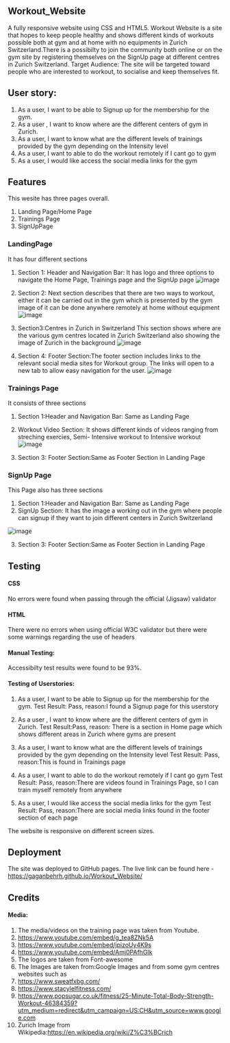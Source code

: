 ## Workout_Website

A fully responsive website using CSS and HTML5.
Workout Website is a site that hopes to keep people healthy and shows different kinds of workouts possible both at gym and at home with no equipments in Zurich Switzerland.There is a possibilty to join the community both online or on the gym site by registering themselves on the SignUp page at different centres in Zurich Switzerland.
Target Audience: The site will be targeted toward people who are interested to workout, to socialise and keep themselves fit. 

## User story:
1. As a user, I want to be able to Signup up for the membership for the gym.
2. As a user , I want to know where are the different centers of gym in Zurich.
3. As a user, I want to know what are the different levels of trainings provided by the gym depending on the Intensity level
4. As a user, I want to able to do the workout remotely if I cant go to gym
5. As a user, I would like access the social media links for the gym

## Features
This wesite has three pages overall. 
1. Landing Page/Home Page
2. Trainings Page
3. SignUpPage

### **LandingPage**

It has four different sections
1. Section 1: Header and Navigation Bar: It has logo and three options to navigate the Home Page, Trainings page and the SignUp page
 ![image](https://user-images.githubusercontent.com/63474017/176374909-aacbef6e-96bc-4573-aa80-2e84cbf90fb2.png)

2. Section 2: Next section describes that there are two ways to workout, either it can be carried out in the gym which is presented by the gym image of it can be done anywhere remotely at home without equipment
![image](https://user-images.githubusercontent.com/63474017/176374329-26ac7e81-ed9c-4b48-920e-c8e516af6c5b.png)

3. Section3:Centres in Zurich in Switzerland
This section shows where are the various gym centres located in Zurich Switzerland also showing the image of Zurich in the background
![image](https://user-images.githubusercontent.com/63474017/176374419-90aea731-acc2-46e7-a4dc-1c618ab35f27.png)


4. Section 4: Footer Section:The footer section includes links to the relevant social media sites for Workout group. The links will open to a new tab to allow easy navigation for the user.
![image](https://user-images.githubusercontent.com/63474017/176374561-a21d6321-d8b0-4845-91ec-abbddf222581.png)



### **Trainings Page**

It consists of three sections
1. Section 1:Header and Navigation Bar: Same as Landing Page
2. Workout Video Section: It shows different kinds of videos ranging from streching exercies, Semi- Intensive workout to Intensive workout
![image](https://user-images.githubusercontent.com/63474017/176375264-70382838-ab0a-436c-af71-2073e4f3312c.png)


3. Section 3: Footer Section:Same as Footer Section in Landing Page


### **SignUp Page**

This Page also has three sections
1. Section 1:Header and Navigation Bar: Same as Landing Page
2. SignUp Section: It has the image a working out in the gym where people can signup if they want to join different centers in Zurich Switzerland

![image](https://user-images.githubusercontent.com/63474017/176376761-5d8d368d-0e9d-4a01-b265-af44a531390b.png)



3. Section 3: Footer Section:Same as Footer Section in Landing Page


## **Testing**
#### CSS
No errors were found when passing through the official (Jigsaw) validator
#### HTML
There were no errors when using official W3C validator but there were some warnings regarding the use of headers 

#### Manual Testing:
Accessibilty test results were found to be 93%.

#### Testing of Userstories:
1. As a user, I want to be able to Signup up for the membership for the gym.
    Test Result: Pass, reason:I found a Signup page for this userstory

2. As a user , I want to know where are the different centers of gym in Zurich.
    Test Result:Pass, reason: There is a section in Home page which shows different areas in Zurich where gyms are present
    
3. As a user, I want to know what are the different levels of trainings provided by the gym depending on the Intensity level
    Test Result: Pass, reason:This is found in Trainings page

4. As a user, I want to able to do the workout remotely if I cant go gym
   Test Result: Pass, reason:There are videos found in Trainings Page, so I can train myself remotely from anywhere

5.  As a user, I would like access the social media links for the gym
    Test Result: Pass, reason:There are social media links found in the footer section of each page

The website is responsive on different screen sizes.



## **Deployment**
The site was deployed to GitHub pages. The live link can be found here - https://gaganbehrh.github.io/Workout_Website/

## **Credits**
#### Media:
1. The media/videos on the training page was taken from Youtube.
2. https://www.youtube.com/embed/g_tea8ZNk5A
3. https://www.youtube.com/embed/jpizoUy4K9s
4. https://www.youtube.com/embed/Amj0PAfhGIk
5. The logos are taken from Font-awesome
6. The Images are taken from:Google Images and from some gym centres websites such as 
7. https://www.sweatfxbg.com/
8. https://www.stacylelfitness.com/
9. https://www.popsugar.co.uk/fitness/25-Minute-Total-Body-Strength-Workout-46384359?utm_medium=redirect&utm_campaign=US:CH&utm_source=www.google.com
10. Zurich Image from Wikipedia:https://en.wikipedia.org/wiki/Z%C3%BCrich










